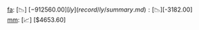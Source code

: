 [fa](record/fa/summary.md): [📉] [$-912560.00]  
[ly](record/ly/summary.md): [📉] [$-3182.00]  
[mm](record/mm/summary.md): [📈] [$4653.60]  
